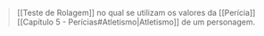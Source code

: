 > [[Teste de Rolagem]] no qual se utilizam os valores da [[Perícia]] [[Capítulo 5 - Perícias#Atletismo|Atletismo]] de um personagem.